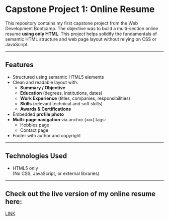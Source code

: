 # Capstone Project 1: Online Resume

This repository contains my first capstone project from the Web Development Bootcamp. The objective was to build a multi-section online resume **using only HTML**. This project helps solidify the fundamentals of semantic HTML structure and web page layout without relying on CSS or JavaScript.

---

## Features

- Structured using semantic HTML5 elements
- Clean and readable layout with:
  - **Summary / Objective**
  - **Education** (degrees, institutions, dates)
  - **Work Experience** (titles, companies, responsibilities)
  - **Skills** (relevant technical and soft skills)
  - **Awards & Certifications**
- Embedded **profile photo**
- **Multi-page navigation** via anchor (`<a>`) tags:
  - Hobbies page
  - Contact page
- Footer with author and copyright

---

## Technologies Used

- HTML5 only  
(No CSS, JavaScript, or external libraries)

---

## Check out the live version of my online resume here:  
[LINK](https://vladimirtm.github.io/Resume/)
